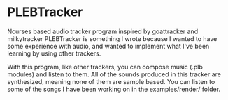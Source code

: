 # PLEBTracker
Ncurses based audio tracker program inspired by goattracker and milkytracker
PLEBTracker is something I wrote because I wanted to have some experience with audio,
and wanted to implement what I've been learning by using other trackers.

With this program, like other trackers, you can compose music (.plb modules) and listen to them.
All of the sounds produced in this tracker are synthesized, meaning none of them are sample based.
You can listen to some of the songs I have been working on in the examples/render/ folder.


